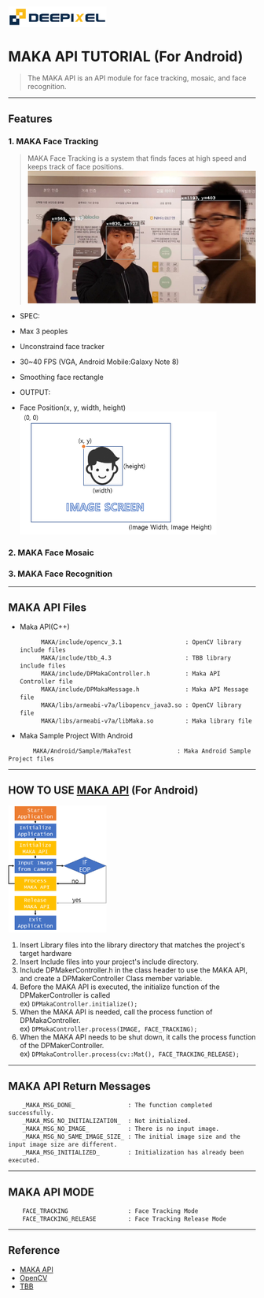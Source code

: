 <img src="img/Deepixel_logo.PNG" width=200></img> 

MAKA API TUTORIAL (For Android)
=========================

>The MAKA API is an API module for face tracking, mosaic, and face recognition.  



***
## Features

### 1. MAKA Face Tracking

>MAKA Face Tracking is a system that finds faces at high speed and keeps track of face positions. 
<img src="img/FT_SS.png" width=600></img>

* SPEC:

 * Max 3 peoples
 * Unconstraind face tracker  
 * 30~40 FPS (VGA, Android Mobile:Galaxy Note 8)
 * Smoothing face rectangle
 
* OUTPUT:  

 * Face Position(x, y, width, height)   
<img src="img/FacePosition.png" width=400></img>

### 2. MAKA Face Mosaic

### 3. MAKA Face Recognition

*****

## MAKA API Files
 * Maka API(C++)  
   
   ```
         MAKA/include/opencv_3.1                  : OpenCV library include files
         MAKA/include/tbb_4.3                     : TBB library include files
         MAKA/include/DPMakaController.h          : Maka API Controller file
         MAKA/include/DPMakaMessage.h			  : Maka API Message file
         MAKA/libs/armeabi-v7a/libopencv_java3.so : OpenCV library file
         MAKA/libs/armeabi-v7a/libMaka.so         : Maka library file 
   ```
   
 * Maka Sample Project With Android
  
  ```
         MAKA/Android/Sample/MakaTest             : Maka Android Sample Project files
  ```

*****

## HOW TO USE [MAKA API][api] (For Android)
<img src="img/Logic.png" width=200></img>  

1. Insert Library files into the library directory that matches the project's target hardware
2. Insert Include files into your project's include directory.
3. Include DPMakerController.h in the class header to use the MAKA API, and create a DPMakerController Class member variable.
4. Before the MAKA API is executed, the initialize function of the DPMakerController is called  
	ex) ```DPMakaController.initialize();```
5. When the MAKA API is needed, call the process function of DPMakaController.  
	ex) ```DPMakaController.process(IMAGE, FACE_TRACKING);```
6. When the MAKA API needs to be shut down, it calls the process function of the DPMakerController.   
	ex) ```DPMakaController.process(cv::Mat(), FACE_TRACKING_RELEASE);```

*****

## MAKA API Return Messages

```
    _MAKA_MSG_DONE_               : The function completed successfully.
    _MAKA_MSG_NO_INITIALIZATION_  : Not initialized.
    _MAKA_MSG_NO_IMAGE_           : There is no input image.
    _MAKA_MSG_NO_SAME_IMAGE_SIZE_ : The initial image size and the input image size are different.
    _MAKA_MSG_INITIALIZED_        : Initialization has already been executed.
```

*****

## MAKA API MODE

```
    FACE_TRACKING                 : Face Tracking Mode
    FACE_TRACKING_RELEASE         : Face Tracking Release Mode
```

***

## Reference

- [MAKA API][api]
- [OpenCV][opencv]
- [TBB][tbb]

[opencv]: http://opencv.org/
[api]: http://opencv.org/
[tbb]: https://www.threadingbuildingblocks.org/

